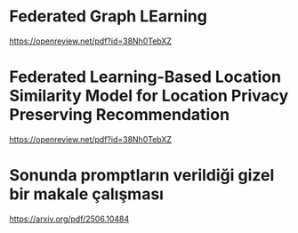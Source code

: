 # Federated Graph LEarning
https://openreview.net/pdf?id=38Nh0TebXZ

# Federated Learning-Based Location Similarity Model for Location Privacy Preserving Recommendation
https://openreview.net/pdf?id=38Nh0TebXZ

# Sonunda promptların verildiği gizel bir makale çalışması
https://arxiv.org/pdf/2506.10484
